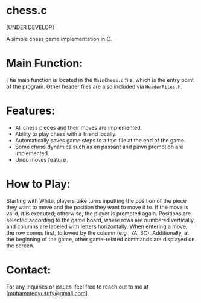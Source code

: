# chess.c

[UNDER DEVELOP]

A simple chess game implementation in C.

# Main Function:
The main function is located in the `MainChess.c` file, which is the entry point of the program. Other header files are also included via `HeaderFiles.h`.

# Features:
- All chess pieces and their moves are implemented.
- Ability to play chess with a friend locally.
- Automatically saves game steps to a text file at the end of the game.
- Some chess dynamics such as en passant and pawn promotion are implemented.
- Undo moves feature

# How to Play:
Starting with White, players take turns inputting the position of the piece they want to move and the position they want to move it to. If the move is valid, it is executed; otherwise, the player is prompted again. Positions are selected according to the game board, where rows are numbered vertically, and columns are labeled with letters horizontally. When entering a move, the row comes first, followed by the column (e.g., 7A, 3C). Additionally, at the beginning of the game, other game-related commands are displayed on the screen.

# Contact:
For any inquiries or issues, feel free to reach out to me at [muhammedyusufy@gmail.com].
